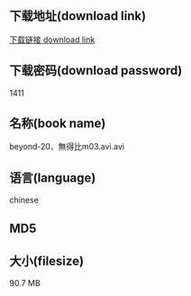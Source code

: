 ## 下载地址(download link)
[下载链接 download link](https://tutu365.netlify.app/?s=beyond-20%E3%80%81%E7%84%A1%E5%BE%97%E6%AF%94m03.avi)

## 下载密码(download password)
1411

## 名称(book name)
beyond-20、無得比m03.avi.avi

## 语言(language)
chinese

## MD5


## 大小(filesize)
90.7 MB
